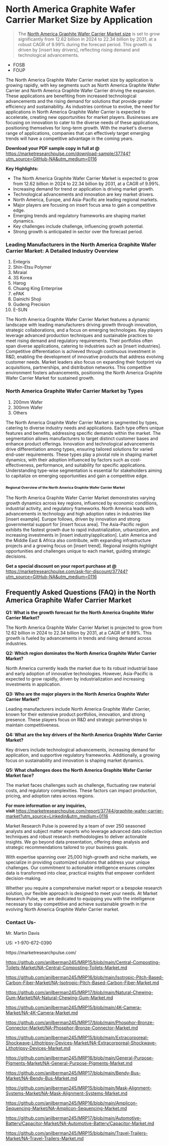 <h1>North America Graphite Wafer Carrier Market&nbsp;Size by Application</h1><blockquote><p>The <a href="https://marketresearchpulse.com/download-sample/37744?utm_source=GitHub-NA&amp;utm_medium=0116">North America Graphite Wafer Carrier Market size</a> is set to grow significantly from 12.62 billion in 2024 to 22.34 billion by 2031, at a robust CAGR of 9.99% during the forecast period. This growth is driven by [insert key drivers], reflecting rising demand and technological advancements.</p></blockquote><ul><li>FOSB<li> FOUP</li></ul><p>The North America Graphite Wafer Carrier market size by application is growing rapidly, with key segments such as North America Graphite Wafer Carrier and North America Graphite Wafer Carrier driving the expansion. These applications are benefiting from increased technological advancements and the rising demand for solutions that provide greater efficiency and sustainability. As industries continue to evolve, the need for applications in North America Graphite Wafer Carrier is expected to accelerate, creating new opportunities for market players. Businesses are focusing on innovation to cater to the diverse needs of these applications, positioning themselves for long-term growth. With the market's diverse range of applications, companies that can effectively target emerging trends will have a competitive advantage in the coming years.</p><p><strong>Download your PDF sample copy in full at @ </strong><a href="https://marketresearchpulse.com/download-sample/37744?utm_source=GitHub-NA&amp;utm_medium=0116">https://marketresearchpulse.com/download-sample/37744?utm_source=GitHub-NA&amp;utm_medium=0116</a></p><p><strong>Key Highlights: </strong></p><ul><li>The North America Graphite Wafer Carrier Market is expected to grow from 12.62 billion in 2024 to 22.34 billion by 2031, at a CAGR of 9.99%.</li><li>Increasing demand for trend or application is driving market growth.</li><li>Technological advancements and innovation are key market drivers.</li><li>North America, Europe, and Asia-Pacific are leading regional markets.</li><li>Major players are focusing on insert focus area to gain a competitive edge.</li><li>Emerging trends and regulatory frameworks are shaping market dynamics.</li><li>Key challenges include challenge, influencing growth potential.</li><li>Strong growth is anticipated in sector over the forecast period.</li></ul><h3>Leading Manufacturers in the North America Graphite Wafer Carrier Market: A Detailed Industry Overview</h3><ol><li>Entegris</li><li>Shin-Etsu Polymer</li><li>Miraial</li><li>3S Korea</li><li>Harog</li><li>Chuang King Enterprise</li><li>ePAK</li><li>Dainichi Shoji</li><li>Gudeng Precision</li><li>E-SUN</li></ol><div class="flex max-w-full flex-col flex-grow"><div class="min-h-8 text-message flex w-full flex-col items-end gap-2 whitespace-normal break-words [.text-message+&amp;]:mt-5" dir="auto" data-message-author-role="assistant" data-message-id="fd8432e4-4910-450d-b182-61b7bfb0a01f" data-message-model-slug="gpt-4o"><div class="flex w-full flex-col gap-1 empty:hidden first:pt-[3px]"><div class="markdown prose w-full break-words dark:prose-invert light"><p>The North America Graphite Wafer Carrier Market features a dynamic landscape with leading manufacturers driving growth through innovation, strategic collaborations, and a focus on emerging technologies. Key players leverage advanced production techniques and sustainable practices to meet rising demand and regulatory requirements. Their portfolios often span diverse applications, catering to industries such as [insert industries]. Competitive differentiation is achieved through continuous investment in R&amp;D, enabling the development of innovative products that address evolving customer needs. Market leaders also focus on expanding their footprint via acquisitions, partnerships, and distribution networks. This competitive environment fosters advancements, positioning the North America Graphite Wafer Carrier Market for sustained growth.</p></div></div></div></div><h3>North America Graphite Wafer Carrier Market by Types</h3><ol><li>200mm Wafer<li> 300mm Wafer<li> Others</li></ol><div class="flex max-w-full flex-col flex-grow"><div class="min-h-8 text-message flex w-full flex-col items-end gap-2 whitespace-normal break-words [.text-message+&amp;]:mt-5" dir="auto" data-message-author-role="assistant" data-message-id="084470be-0bb7-4664-bddf-5156b4f41249" data-message-model-slug="gpt-4o-mini"><div class="flex w-full flex-col gap-1 empty:hidden first:pt-[3px]"><div class="markdown prose w-full break-words dark:prose-invert light"><p>The North America Graphite Wafer Carrier Market is segmented by types, catering to diverse industry needs and applications. Each type offers unique features and benefits, addressing specific demands within the market. The segmentation allows manufacturers to target distinct customer bases and enhance product offerings. Innovation and technological advancements drive differentiation among types, ensuring tailored solutions for varied end-user requirements. These types play a pivotal role in shaping market dynamics, with their adoption influenced by factors such as cost-effectiveness, performance, and suitability for specific applications. Understanding type-wise segmentation is essential for stakeholders aiming to capitalize on emerging opportunities and gain a competitive edge.</p></div></div></div></div><h3><span style="font-size: 11px;">Regional Overview of the North America Graphite Wafer Carrier Market</span></h3><div class="flex max-w-full flex-col flex-grow"><div class="min-h-8 text-message flex w-full flex-col items-end gap-2 whitespace-normal break-words [.text-message+&amp;]:mt-5" dir="auto" data-message-author-role="assistant" data-message-id="e9038762-ce64-4e30-91c9-9bd413514231" data-message-model-slug="gpt-4o-mini"><div class="flex w-full flex-col gap-1 empty:hidden first:pt-[3px]"><div class="markdown prose w-full break-words dark:prose-invert light"><p>The North America Graphite Wafer Carrier Market demonstrates varying growth dynamics across key regions, influenced by economic conditions, industrial activity, and regulatory frameworks. North America leads with advancements in technology and high adoption rates in industries like [insert example]. Europe follows, driven by innovation and strong governmental support for [insert focus area]. The Asia-Pacific region exhibits the fastest growth due to rapid industrialization, urbanization, and increasing investments in [insert industry/application]. Latin America and the Middle East &amp; Africa also contribute, with expanding infrastructure projects and a growing focus on [insert trend]. Regional insights highlight opportunities and challenges unique to each market, guiding strategic decisions.</p></div></div></div></div><p><strong>Get a special discount on your report purchase at @ </strong><a href="https://marketresearchpulse.com/ask-for-discount/37744?utm_source=GitHub-NA&amp;utm_medium=0116">https://marketresearchpulse.com/ask-for-discount/37744?utm_source=GitHub-NA&amp;utm_medium=0116</a></p><h2>Frequently Asked Questions (FAQ) in the North America Graphite Wafer Carrier Market</h2><p><strong>Q1: What is the growth forecast for the North America Graphite Wafer Carrier Market?</strong></p><p>The North America Graphite Wafer Carrier Market is projected to grow from 12.62 billion in 2024 to 22.34 billion by 2031, at a CAGR of 9.99%. This growth is fueled by advancements in trends and rising demand across industries.</p><p><strong>Q2: Which region dominates the North America Graphite Wafer Carrier Market?</strong></p><p>North America currently leads the market due to its robust industrial base and early adoption of innovative technologies. However, Asia-Pacific is expected to grow rapidly, driven by industrialization and increasing investments in application.</p><p><strong>Q3: Who are the major players in the North America Graphite Wafer Carrier Market?</strong></p><p>Leading manufacturers include North America Graphite Wafer Carrier, known for their extensive product portfolios, innovation, and strong presence. These players focus on R&amp;D and strategic partnerships to maintain competitiveness.</p><p><strong>Q4: What are the key drivers of the North America Graphite Wafer Carrier Market?</strong></p><p>Key drivers include technological advancements, increasing demand for application, and supportive regulatory frameworks. Additionally, a growing focus on sustainability and innovation is shaping market dynamics.</p><p><strong>Q5: What challenges does the North America Graphite Wafer Carrier Market face?</strong></p><p>The market faces challenges such as challenge, fluctuating raw material costs, and regulatory complexities. These factors can impact production, pricing, and adoption rates across regions.</p><p><strong>For more information or any inquiries, visit&nbsp;</strong><a href="https://marketresearchpulse.com/report/37744/graphite-wafer-carrier-market?utm_source=Linkedin&utm_medium=0116">https://marketresearchpulse.com/report/37744/graphite-wafer-carrier-market?utm_source=Linkedin&utm_medium=0116</a></p><p>Market Research Pulse is powered by a team of over 250 seasoned analysts and subject matter experts who leverage advanced data collection techniques and robust research methodologies to deliver actionable insights. We go beyond data presentation, offering deep analysis and strategic recommendations tailored to your business goals.</p><p>With expertise spanning over 25,000 high-growth and niche markets, we specialize in providing customized solutions that address your unique challenges. Our commitment to actionable intelligence ensures complex data is transformed into clear, practical insights that empower confident decision-making.</p><p>Whether you require a comprehensive market report or a bespoke research solution, our flexible approach is designed to meet your needs. At Market Research Pulse, we are dedicated to equipping you with the intelligence necessary to stay competitive and achieve sustainable growth in the evolving North America Graphite Wafer Carrier market.</p><h3><strong>Contact Us-</strong></h3><p>Mr. Martin Davis</p><p>US: +1-970-672-0390</p><p>https://marketresearchpulse.com/</p><p><a href="https://github.com/anilberman245/MRP15/blob/main/Central-Composting-Toilets-Market/NA-Central-Composting-Toilets-Market.md">https://github.com/anilberman245/MRP15/blob/main/Central-Composting-Toilets-Market/NA-Central-Composting-Toilets-Market.md</a></p><p><a href="https://github.com/anilberman245/MRP16/blob/main/Isotropic-Pitch-Based-Carbon-Fiber-Market/NA-Isotropic-Pitch-Based-Carbon-Fiber-Market.md">https://github.com/anilberman245/MRP16/blob/main/Isotropic-Pitch-Based-Carbon-Fiber-Market/NA-Isotropic-Pitch-Based-Carbon-Fiber-Market.md</a></p><p><a href="https://github.com/anilberman245/MRP17/blob/main/Natural-Chewing-Gum-Market/NA-Natural-Chewing-Gum-Market.md">https://github.com/anilberman245/MRP17/blob/main/Natural-Chewing-Gum-Market/NA-Natural-Chewing-Gum-Market.md</a></p><p><a href="https://github.com/anilberman245/MRP15/blob/main/4K-Camera-Market/NA-4K-Camera-Market.md">https://github.com/anilberman245/MRP15/blob/main/4K-Camera-Market/NA-4K-Camera-Market.md</a></p><p><a href="https://github.com/anilberman245/MRP17/blob/main/Phosphor-Bronze-Connector-Market/NA-Phosphor-Bronze-Connector-Market.md">https://github.com/anilberman245/MRP17/blob/main/Phosphor-Bronze-Connector-Market/NA-Phosphor-Bronze-Connector-Market.md</a></p><p><a href="https://github.com/anilberman245/MRP15/blob/main/Extracorporeal-Shockwave-Lithotripsy-Devices-Market/NA-Extracorporeal-Shockwave-Lithotripsy-Devices-Market.md">https://github.com/anilberman245/MRP15/blob/main/Extracorporeal-Shockwave-Lithotripsy-Devices-Market/NA-Extracorporeal-Shockwave-Lithotripsy-Devices-Market.md</a></p><p><a href="https://github.com/anilberman245/MRP16/blob/main/General-Purpose-Pigments-Market/NA-General-Purpose-Pigments-Market.md">https://github.com/anilberman245/MRP16/blob/main/General-Purpose-Pigments-Market/NA-General-Purpose-Pigments-Market.md</a></p><p><a href="https://github.com/anilberman245/MRP17/blob/main/Bendy-Bus-Market/NA-Bendy-Bus-Market.md">https://github.com/anilberman245/MRP17/blob/main/Bendy-Bus-Market/NA-Bendy-Bus-Market.md</a></p><p><a href="https://github.com/anilberman245/MRP15/blob/main/Mask-Alignment-Systems-Market/NA-Mask-Alignment-Systems-Market.md">https://github.com/anilberman245/MRP15/blob/main/Mask-Alignment-Systems-Market/NA-Mask-Alignment-Systems-Market.md</a></p><p><a href="https://github.com/anilberman245/MRP16/blob/main/Amplicon-Sequencing-Market/NA-Amplicon-Sequencing-Market.md">https://github.com/anilberman245/MRP16/blob/main/Amplicon-Sequencing-Market/NA-Amplicon-Sequencing-Market.md</a></p><p><a href="https://github.com/anilberman245/MRP17/blob/main/Automotive-Battery/Capacitor-Market/NA-Automotive-Battery/Capacitor-Market.md">https://github.com/anilberman245/MRP17/blob/main/Automotive-Battery/Capacitor-Market/NA-Automotive-Battery/Capacitor-Market.md</a></p><p><a href="https://github.com/anilberman245/MRP15/blob/main/Travel-Trailers-Market/NA-Travel-Trailers-Market.md">https://github.com/anilberman245/MRP15/blob/main/Travel-Trailers-Market/NA-Travel-Trailers-Market.md</a></p>
